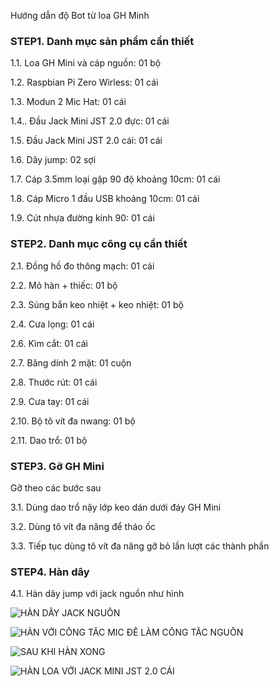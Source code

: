 
Hướng dẫn độ Bot từ loa GH Minh

### STEP1. Danh mục sản phẩm cần thiết

1.1. Loa GH Mini và cáp nguồn: 01 bộ

1.2. Raspbian Pi Zero Wirless: 01 cái

1.3. Modun 2 Mic Hat: 01 cái

1.4.. Đầu Jack Mini JST 2.0 đực: 01 cái

1.5. Đầu Jack Mini JST 2.0 cái: 01 cái

1.6. Dây jump: 02 sợi

1.7. Cáp 3.5mm loại gập 90 độ khoảng 10cm: 01 cái

1.8. Cáp Micro 1 đầu USB khoảng 10cm: 01 cái

1.9. Cút nhựa đường kính 90: 01 cái


### STEP2. Danh mục công cụ cần thiết

2.1. Đồng hồ đo thông mạch: 01 cái

2.2. Mỏ hàn + thiếc: 01 bộ

2.3. Súng bắn keo nhiệt + keo nhiệt: 01 bộ

2.4. Cưa lọng: 01 cái

2.6. Kìm cắt: 01 cái

2.7. Băng dính 2 mặt: 01 cuộn

2.8. Thước rút: 01 cái

2.9. Cưa tay: 01 cái

2.10. Bộ tô vít đa nwang: 01 bộ

2.11. Dao trổ: 01 bộ

### STEP3. Gỡ GH Mini

Gỡ theo các bước sau

3.1. Dùng dao trổ nậy lớp keo dán dưới đáy GH Mini

3.2. Dùng tô vít đa năng để tháo ốc

3.3. Tiếp tục dùng tô vít đa năng gỡ bỏ lần lượt các thành phần

### STEP4. Hàn dây

4.1. Hàn dây jump với jack nguồn như hình


![HÀN DÂY JACK NGUỒN](https://github.com/phanmemkhoinghiep/vietbot/blob/main/image/H1_han_nguon.jpg)

![HÀN VỚI CÔNG TẮC MIC ĐỂ LÀM CÔNG TẮC NGUỒN](https://github.com/phanmemkhoinghiep/vietbot/blob/main/image/H21_hancongtac.jpg)

![SAU KHI HÀN XONG](https://github.com/phanmemkhoinghiep/vietbot/blob/main/image/H22_hancongtac.jpg)

![HÀN LOA VỚI JACK MINI JST 2.0 CÁI](https://github.com/phanmemkhoinghiep/vietbot/blob/main/image/H3_han_loa.jpg)
